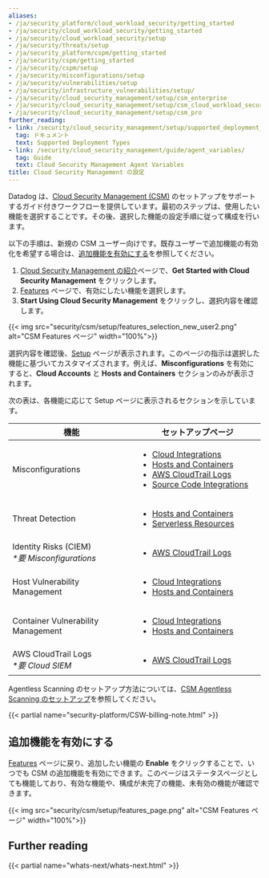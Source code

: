 ```yaml
---
aliases:
- /ja/security_platform/cloud_workload_security/getting_started
- /ja/security/cloud_workload_security/getting_started
- /ja/security/cloud_workload_security/setup
- /ja/security/threats/setup
- /ja/security_platform/cspm/getting_started
- /ja/security/cspm/getting_started
- /ja/security/cspm/setup
- /ja/security/misconfigurations/setup
- /ja/security/vulnerabilities/setup
- /ja/security/infrastructure_vulnerabilities/setup/
- /ja/security/cloud_security_management/setup/csm_enterprise
- /ja/security/cloud_security_management/setup/csm_cloud_workload_security
- /ja/security/cloud_security_management/setup/csm_pro
further_reading:
- link: /security/cloud_security_management/setup/supported_deployment_types
  tag: ドキュメント
  text: Supported Deployment Types
- link: /security/cloud_security_management/guide/agent_variables/
  tag: Guide
  text: Cloud Security Management Agent Variables
title: Cloud Security Management の設定
---
```


Datadog は、[Cloud Security Management (CSM)][6] のセットアップをサポートするガイド付きワークフローを提供しています。最初のステップは、使用したい機能を選択することです。その後、選択した機能の設定手順に従って構成を行います。

<div class="alert alert-info">以下の手順は、新規の CSM ユーザー向けです。既存ユーザーで追加機能の有効化を希望する場合は、<a href="/security/cloud_security_management/setup/#enable-additional-features">追加機能を有効にする</a>を参照してください。</div>

1. [Cloud Security Management の紹介][10]ページで、**Get Started with Cloud Security Management** をクリックします。
1. [Features][11] ページで、有効にしたい機能を選択します。
1. **Start Using Cloud Security Management** をクリックし、選択内容を確認します。

{{< img src="security/csm/setup/features_selection_new_user2.png" alt="CSM Features ページ" width="100%">}}

選択内容を確認後、[Setup][3] ページが表示されます。このページの指示は選択した機能に基づいてカスタマイズされます。例えば、**Misconfigurations** を有効にすると、**Cloud Accounts** と **Hosts and Containers** セクションのみが表示されます。

次の表は、各機能に応じて Setup ページに表示されるセクションを示しています。

<table>
  <thead>
    <tr>
      <th style="width: 50%;">機能</th>
      <th style="width: 50%;">セットアップページ</th>
    </tr>
  </thead>
  <tbody>
    <tr>
      <td>Misconfigurations</td>
      <td>
        <ul style="font-size: 16px;">
          <li><a href="/security/cloud_security_management/setup/cloud_accounts">Cloud Integrations</a></li>
          <li><a href="/security/cloud_security_management/setup/agent">Hosts and Containers</a></li>
          <li><a href="/security/cloud_security_management/setup/cloudtrail_logs">AWS CloudTrail Logs</a></li>
          <li><a href="/security/cloud_security_management/setup/source_code_integrations">Source Code Integrations</a></li>
        </ul>
      </td>
    </tr>
    <tr>
      <td>Threat Detection</td>
      <td>
        <ul style="font-size: 16px;">
          <li><a href="/security/cloud_security_management/setup/agent">Hosts and Containers</a></li>
          <li><a href="/security/guide/aws_fargate_config_guide/?tab=amazonecs#cloud-security-management">Serverless Resources</a></li>
        </ul>
      </td>
    </tr>
    <tr>
      <td>Identity Risks (CIEM)<br><em>*要 Misconfigurations</em></td>
      <td>
        <ul style="font-size: 16px;">
          <li><a href="/security/cloud_security_management/setup/cloudtrail_logs">AWS CloudTrail Logs</a></li>
        </ul>
      </td>
    </tr>
    <tr>
      <td>Host Vulnerability Management</td>
      <td>
        <ul style="font-size: 16px;">
          <li><a href="/security/cloud_security_management/setup/cloud_accounts">Cloud Integrations</a></li>
          <li><a href="/security/cloud_security_management/setup/agent">Hosts and Containers</a></li>
        </ul>
      </td>
    </tr>
    <tr>
      <td>Container Vulnerability Management</td>
      <td>
        <ul style="font-size: 16px;">
          <li><a href="/security/cloud_security_management/setup/cloud_accounts">Cloud Integrations</a></li>
          <li><a href="/security/cloud_security_management/setup/agent">Hosts and Containers</a></li>
        </ul>
      </td>
    </tr>
    <tr>
      <td>AWS CloudTrail Logs<br><em>*要 Cloud SIEM</em></td>
      <td>
        <ul style="font-size: 16px;">
          <li><a href="/security/cloud_security_management/setup/cloudtrail_logs">AWS CloudTrail Logs</a></li>
        </ul>
      </td>
    </tr>
  </tbody>
</table>

<div class="alert alert-info">Agentless Scanning のセットアップ方法については、<a href="/security/cloud_security_management/setup/agentless_scanning">CSM Agentless Scanning のセットアップ</a>を参照してください。</div>

{{< partial name="security-platform/CSW-billing-note.html" >}}


## 追加機能を有効にする

[Features][11] ページに戻り、追加したい機能の **Enable** をクリックすることで、いつでも CSM の追加機能を有効にできます。このページはステータスページとしても機能しており、有効な機能や、構成が未完了の機能、未有効の機能が確認できます。

{{< img src="security/csm/setup/features_page.png" alt="CSM Features ページ" width="100%">}}

## Further reading

{{< partial name="whats-next/whats-next.html" >}}

[1]: /ja/security/cloud_security_management/setup/agent
[2]: /ja/security/cloud_security_management/setup/cloud_accounts
[3]: https://app.datadoghq.com/security/configuration/csm/setup
[4]: /ja/security/cloud_security_management/setup/agentless_scanning
[5]: https://app.datadoghq.com/security/csm
[6]: /ja/security/cloud_security_management/
[7]: /ja/security/guide/aws_fargate_config_guide/
[9]: https://app.datadoghq.com/security/getting-started
[10]: https://app.datadoghq.com/security/csm/intro
[11]: https://app.datadoghq.com/security/configuration/csm/features
[12]: /ja/security/cloud_security_management/setup/threat_detection
[13]: /ja/security/cloud_security_management/setup/identity_risks_ciem
[14]: /ja/security/cloud_security_management/setup/host_vulnerability_management
[15]: /ja/security/cloud_security_management/setup/container_vulnerability_management